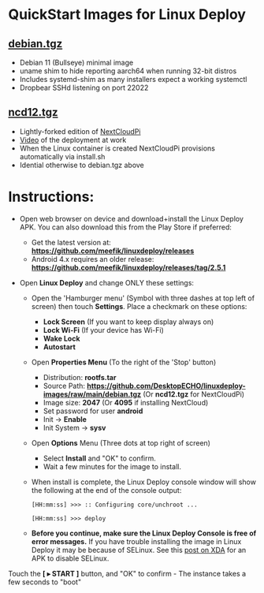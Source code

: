 # QuickStart Images for Linux Deploy

## [debian.tgz](https://github.com/DesktopECHO/linuxdeploy-images/raw/main/debian.tgz)
- Debian 11 (Bullseye) minimal image
- uname shim to hide reporting aarch64 when running 32-bit distros  
- Includes systemd-shim as many installers expect a working systemctl
- Dropbear SSHd listening on port 22022

## [ncd12.tgz](https://github.com/DesktopECHO/linuxdeploy-images/raw/main/ncd12.tgz)
- Lightly-forked edition of [NextCloudPi](https://github.com/nextcloud/nextcloudpi/compare/master...DesktopECHO:master) 
- [Video](https://www.youtube.com/watch?v=RuHJ_S9DcG4) of the deployment at work
- When the Linux container is created NextCloudPi provisions automatically via install.sh
- Idential otherwise to debian.tgz above

# Instructions:

- Open web browser on device and download+install the Linux Deploy APK.  You can also download this from the Play Store if preferred:

  - Get the latest version at: **https://github.com/meefik/linuxdeploy/releases**
  - Android 4.x requires an older release: **https://github.com/meefik/linuxdeploy/releases/tag/2.5.1**

- Open **Linux Deploy** and change ONLY these settings:
     -  Open the 'Hamburger menu' (Symbol with three dashes at top left of screen) then touch **Settings**.  Place a checkmark on these options:
        -  **Lock Screen** (If you want to keep display always on)
        -  **Lock Wi-Fi** (If your device has Wi-Fi)
        -  **Wake Lock** 
        -  **Autostart**
     -  Open **Properties Menu** (To the right of the 'Stop' button)
        -  Distribution: **rootfs.tar**
        -  Source Path: **https://github.com/DesktopECHO/linuxdeploy-images/raw/main/debian.tgz** (Or **ncd12.tgz** for NextCloudPi)
        -  Image size: **2047** (Or **4095** if installing NextCloud)
        -  Set password for user **android**
        -  Init -> **Enable**
        -  Init System -> **sysv**
     -  Open **Options** Menu (Three dots at top right of screen)
        -  Select **Install** and "OK" to confirm. 
        -  Wait a few minutes for the image to install.
          
     -  When install is complete, the Linux Deploy console window will show the following at the end of the console output: 
              
        `````[HH:mm:ss] >>> :: Configuring core/unchroot ...`````
        
        `````[HH:mm:ss] >>> deploy`````
        
    -  **Before you continue, make sure the Linux Deploy Console is free of error messages.**  If you have trouble installing the image in Linux Deploy it may be because of SELinux.  See this [post on XDA](https://forum.xda-developers.com/t/app-tool-2-0-official-the-selinux-switch.3656502/) for an APK to disable SELinux.  
  
Touch the **[ ▸ START ]** button, and "OK" to confirm - The instance takes a few seconds to "boot" 
